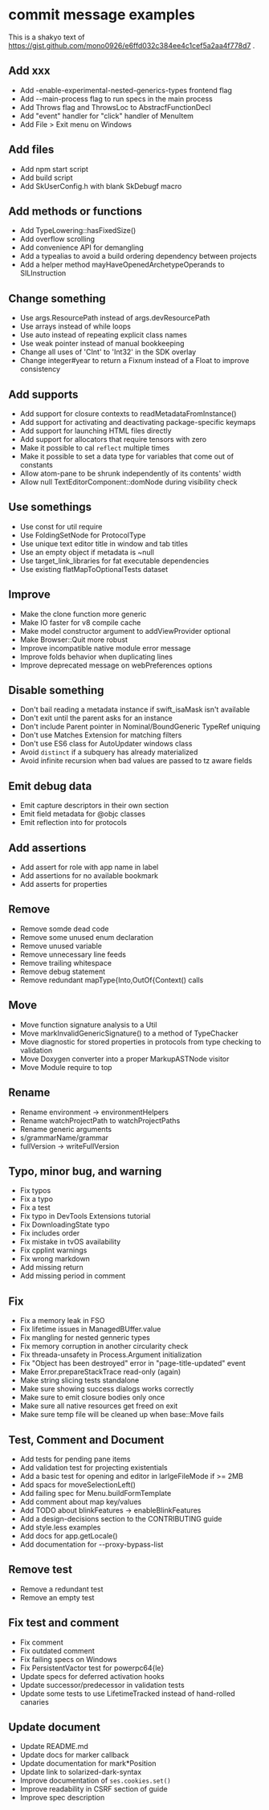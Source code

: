 # commit message examples

This is a shakyo text of https://gist.github.com/mono0926/e6ffd032c384ee4c1cef5a2aa4f778d7 .

## Add xxx

- Add -enable-experimental-nested-generics-types frontend flag
- Add --main-process flag to run specs in the main process
- Add Throws flag and ThrowsLoc to AbstracfFunctionDecl
- Add "event" handler for "click" handler of MenuItem
- Add File > Exit menu on Windows

## Add files

- Add npm start script
- Add build script
- Add SkUserConfig.h with blank SkDebugf macro

## Add methods or functions

- Add TypeLowering::hasFixedSize()
- Add overflow scrolling
- Add convenience API for demangling
- Add a typealias to avoid a build ordering dependency between projects
- Add a helper method mayHaveOpenedArchetypeOperands to SILInstruction

## Change something

- Use args.ResourcePath instead of args.devResourcePath
- Use arrays instead of while loops
- Use auto instead of repeating explicit class names
- Use weak pointer instead of manual bookkeeping
- Change all uses of 'CInt' to 'Int32' in the SDK overlay
- Change integer#year to return a Fixnum instead of a Float to improve consistency

## Add supports

- Add support for closure contexts to readMetadataFromInstance()
- Add support for activating and deactivating package-specific keymaps
- Add support for launching HTML files directly
- Add support for allocators that require tensors with zero
- Make it possible to cal `reflect` multiple times
- Make it possible to set a data type for variables that come out of constants
- Allow atom-pane to be shrunk independently of its contents' width
- Allow null TextEditorComponent::domNode during visibility check

## Use somethings

- Use const for util require
- Use FoldingSetNode for ProtocolType
- Use unique text editor title in window and tab titles
- Use an empty object if metadata is ~null
- Use target_link_libraries for fat executable dependencies
- Use existing flatMapToOptionalTests dataset

## Improve

- Make the clone function more generic
- Make IO faster for v8 compile cache
- Make model constructor argument to addViewProvider optional
- Make Browser::Quit more robust
- Improve incompatible native module error message
- Improve folds behavior when duplicating lines
- Improve deprecated message on webPreferences options

## Disable something

- Don't bail reading a metadata instance if swift_isaMask isn't available
- Don't exit until the parent asks for an instance
- Don't include Parent pointer in Nominal/BoundGeneric TypeRef uniquing
- Don't use Matches Extension for matching filters
- Don't use ES6 class for AutoUpdater windows class
- Avoid `distinct` if a subquery has already materialized
- Avoid infinite recursion when bad values are passed to tz aware fields

## Emit debug data

- Emit capture descriptors in their own section
- Emit field metadata for @objc classes
- Emit reflection into for protocols

## Add assertions

- Add assert for role with app name in label
- Add assertions for no available bookmark
- Add asserts for properties

## Remove

- Remove somde dead code
- Remove some unused enum declaration
- Remove unused variable
- Remove unnecessary line feeds
- Remove trailing whitespace
- Remove debug statement
- Remove redundant mapType{Into,OutOf{Context() calls

## Move

- Move function signature analysis to a Util
- Move markInvalidGenericSignature() to a method of TypeChacker
- Move diagnostic for stored properties in protocols from type checking to validation
- Move Doxygen converter into a proper MarkupASTNode visitor
- Move Module require to top

## Rename

- Rename environment -> environmentHelpers
- Rename watchProjectPath to watchProjectPaths
- Rename generic arguments
- s/grammarName/grammar
- fullVersion -> writeFullVersion

## Typo, minor bug, and warning

- Fix typos
- Fix a typo
- Fix a test
- Fix typo in DevTools Extensions tutorial
- Fix DownloadingState typo
- Fix includes order
- Fix mistake in tvOS availability
- Fix cpplint warnings
- Fix wrong markdown
- Add missing return
- Add missing period in comment

## Fix

- Fix a memory leak in FSO
- Fix lifetime issues in ManagedBUffer.value
- Fix mangling for nested genneric types
- Fix memory corruption in another circularity check
- Fix threada-unsafety in Process.Argument initialization
- Fix "Object has been destroyed" error in "page-title-updated" event
- Make Error.prepareStackTrace read-only (again)
- Make string slicing tests standalone
- Make sure showing success dialogs works correctly
- Make sure to emit closure bodies only once
- Make sure all native resources get freed on exit
- Make sure temp file will be cleaned up when base::Move fails

## Test, Comment and Document

- Add tests for pending pane items
- Add validation test for projecting existentials
- Add a basic test for opening and editor in larlgeFileMode if >= 2MB
- Add spacs for moveSelectionLeft()
- Add failing spec for Menu.buildFormTemplate
- Add comment about map key/values
- Add TODO about blinkFeatures -> enableBlinkFeatures
- Add a design-decisions section to the CONTRIBUTING guide
- Add style.less examples
- Add docs for app.getLocale()
- Add documentation for --proxy-bypass-list

## Remove test

- Remove a redundant test
- Remove an empty test

## Fix test and comment

- Fix comment
- Fix outdated comment
- Fix failing specs on Windows
- Fix PersistentVactor test for powerpc64{le}
- Update specs for deferred activation hooks
- Update successor/predecessor in validation tests
- Update some tests to use LifetimeTracked instead of hand-rolled canaries

## Update document

- Update README.md
- Update docs for marker callback
- Update documentation for mark*Position
- Update link to solarized-dark-syntax
- Improve documentation of `ses.cookies.set()`
- Improve readability in CSRF section of guide
- Improve spec description


